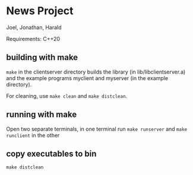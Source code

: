 # News Project
Joel, Jonathan, Harald

Requirements: C++20

## building with make

`make` in the clientserver directory builds the library (in
lib/libclientserver.a) and the example programs
myclient and myserver (in the example directory).

For cleaning, use `make clean` and `make distclean`.

## running with make

Open two separate terminals, in one terminal run `make runserver` and `make runclient` in the other

## copy executables to bin

`make distclean`
